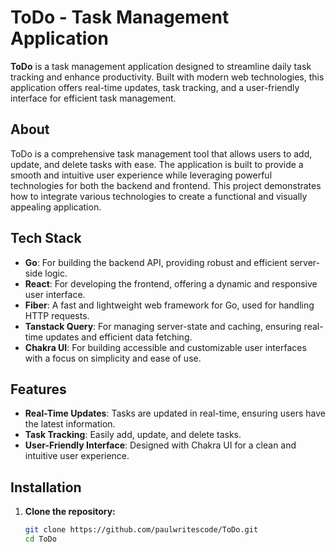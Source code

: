 # ToDo - Task Management Application

**ToDo** is a task management application designed to streamline daily task tracking and enhance productivity. Built with modern web technologies, this application offers real-time updates, task tracking, and a user-friendly interface for efficient task management.

## About

ToDo is a comprehensive task management tool that allows users to add, update, and delete tasks with ease. The application is built to provide a smooth and intuitive user experience while leveraging powerful technologies for both the backend and frontend. This project demonstrates how to integrate various technologies to create a functional and visually appealing application.

## Tech Stack

- **Go**: For building the backend API, providing robust and efficient server-side logic.
- **React**: For developing the frontend, offering a dynamic and responsive user interface.
- **Fiber**: A fast and lightweight web framework for Go, used for handling HTTP requests.
- **Tanstack Query**: For managing server-state and caching, ensuring real-time updates and efficient data fetching.
- **Chakra UI**: For building accessible and customizable user interfaces with a focus on simplicity and ease of use.

## Features

- **Real-Time Updates**: Tasks are updated in real-time, ensuring users have the latest information.
- **Task Tracking**: Easily add, update, and delete tasks.
- **User-Friendly Interface**: Designed with Chakra UI for a clean and intuitive user experience.

## Installation

1. **Clone the repository:**

   ```bash
   git clone https://github.com/paulwritescode/ToDo.git
   cd ToDo

